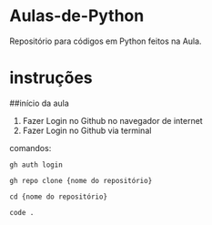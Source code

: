 # Aulas-de-Python
Repositório para códigos em Python feitos na Aula.
# instruções 

##início da aula

1) Fazer Login no Github no navegador de internet
2) Fazer Login no Github via terminal

comandos:
```
gh auth login

gh repo clone {nome do repositório}

cd {nome do repositório}

code .
```
